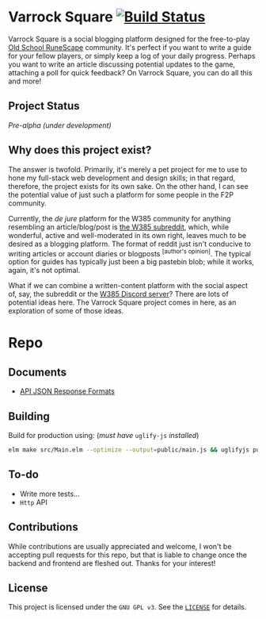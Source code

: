 # Varrock Square [![Build Status](https://travis-ci.com/zimmydev/varrocksquare.svg?branch=master)](https://travis-ci.com/zimmydev/varrocksquare)

Varrock Square is a social blogging platform designed for the free-to-play [Old School RuneScape](https://oldschool.runescape.com) community. It's perfect if you want to write a guide for your fellow players, or simply keep a log of your daily progress. Perhaps you want to write an article discussing potential updates to the game, attaching a poll for quick feedback? On Varrock Square, you can do all this and more!

## Project Status

*Pre-alpha (under development)*

## Why does this project exist?
The answer is twofold. Primarily, it's merely a pet project for me to use to hone my full-stack web development and design skills; in that regard, therefore, the project exists for its own sake. On the other hand, I can see the potential value of just such a platform for some people in the F2P community.

Currently, the *de jure* platform for the W385 community for anything resembling an article/blog/post is [the W385 subreddit](https://www.reddit.com/r/W385), which, while wonderful, active and well-moderated in its own right, leaves much to be desired as a blogging platform. The format of reddit just isn't conducive to writing articles or account diaries or blogposts <sup>[author's opinion]</sup>. The typical option for guides has typically just been a big pastebin blob; while it works, again, it's not optimal.

What if we can combine a written-content platform with the social aspect of, say, the subreddit or the [W385 Discord server](https://discord.gg/RA8bujG)? There are lots of potential ideas here. The Varrock Square project comes in here, as an exploration of some of those ideas.

# Repo

## Documents

* [API JSON Response Formats](api.md)

## Building

Build for production using: (*must have* `uglify-js` *installed*)

```bash
elm make src/Main.elm --optimize --output=public/main.js && uglifyjs public/main.js --compress 'pure_funcs="F2,F3,F4,F5,F6,F7,F8,F9,A2,A3,A4,A5,A6,A7,A8,A9",pure_getters,keep_fargs=false,unsafe_comps,unsafe' | uglifyjs --mangle --output=public/main.js
```

## To-do
* Write more tests…
* `Http` API

## Contributions

While contributions are usually appreciated and welcome, I won't be accepting pull requests for this repo, but that is liable to change once the backend and frontend are fleshed out. Thanks for your interest!

## License

This project is licensed under the `GNU GPL v3`. See the [`LICENSE`](https://github.com/zimmydev/varrocksquare/blob/master/LICENSE) for details.
